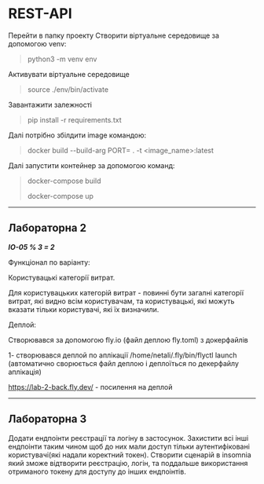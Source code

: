 # REST-API

Перейти в папку проекту
Створити віртуальне середовище за допомогою venv:
> python3 -m venv env

Активувати віртуальне середовище
> source ./env/bin/activate

Завантажити залежності
>pip install -r requirements.txt

Далі потрібно збілдити image командою:
>  docker build --build-arg PORT=<your port> . -t <image_name>:latest

Далі запустити контейнер за допомогою команд:
> docker-compose build
>
> docker-compose up


______

## Лабораторна 2

***IO-05 % 3 = 2***

Функціонал по варіанту:

Користувацькі категорії витрат.

Для користувацьких категорій витрат - повинні бути загалні категорії витрат, 
які видно всім користувачам, та користувацькі, які можуть вказати тільки користувачі, які їх визначили.

Деплой:

Створювався за допомогою fly.io (файл деплою fly.toml)
з докерфайлів

1- створювався деплой по аплікації  /home/netali/.fly/bin/flyctl launch
(автоматично сворюється файл деплою і деплоїться по декерфайлу аплікація)

https://lab-2-back.fly.dev/ - посилення на деплой


______

## Лабораторна 3

Додати ендпоінти реєстрації та логіну в застосунок. Захистити всі інші ендпоінти таким чином щоб до них мали доступ тільки аутентифіковані користувачі(які надали коректний токен). Створити сценарій в insomnia який зможе відтворити реєстрацію, логін, та поддальше використання отриманого токену для доступу до інших ендпоінтів.
